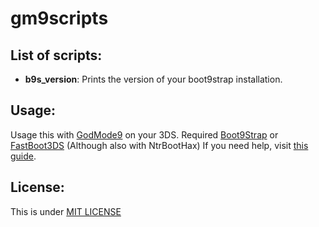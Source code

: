 # gm9scripts

## List of scripts:
* **b9s_version**: Prints the version of your boot9strap installation.

## Usage:
Usage this with [GodMode9](https://github.com/d0k3/GodMode9) on your 3DS. Required [Boot9Strap](https://github.com/SciresM/boot9strap) or [FastBoot3DS](https://github.com/derrekr/fastboot3DS) (Although also with NtrBootHax)
If you need help, visit [this guide](https://3ds.hacks.guide).

## License:
This is under [MIT LICENSE](https://github.com/yonaikerlol/gm9scripts/blob/master/LICENSE)
